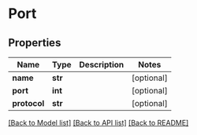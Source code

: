 # Port

## Properties
Name | Type | Description | Notes
------------ | ------------- | ------------- | -------------
**name** | **str** |  | [optional] 
**port** | **int** |  | [optional] 
**protocol** | **str** |  | [optional] 

[[Back to Model list]](../README.md#documentation-for-models) [[Back to API list]](../README.md#documentation-for-api-endpoints) [[Back to README]](../README.md)

